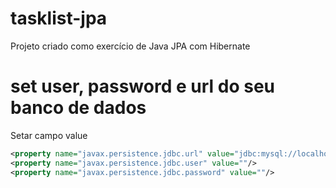 # tasklist-jpa
Projeto criado como exercício de Java JPA com Hibernate

# set user, password e url do seu banco de dados

Setar campo value 

```xml
<property name="javax.persistence.jdbc.url" value="jdbc:mysql://localhost/"/>
<property name="javax.persistence.jdbc.user" value=""/>
<property name="javax.persistence.jdbc.password" value=""/>
```
